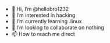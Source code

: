 - 👋 Hi, I’m @hellobro1232
- 👀 I’m interested in hacking
- 🌱 I’m currently learning .linux
- 💞️ I’m looking to collaborate on nothing
- 📫 How to reach me direct

<!---
hellobro1232/hellobro1232 is a ✨ special ✨ repository because its `README.md` (this file) appears on your GitHub profile.
You can click the Preview link to take a look at your changes.
--->
